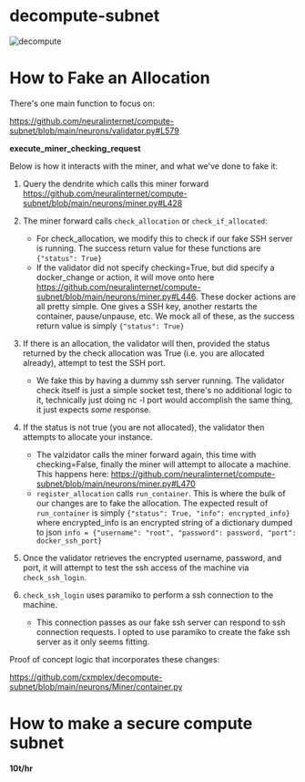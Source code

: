 # decompute-subnet

![decompute](https://media.discordapp.net/attachments/1239310439641387068/1305620071871418389/telechargement.jpeg?ex=6742da32&is=674188b2&hm=afd85aaf21a43008e9c1699b0f8131fbd1ae55c32fb3104e330ecd470c23043f&=&format=webp&width=824&height=877)

# How to Fake an Allocation

There's one main function to focus on:

https://github.com/neuralinternet/compute-subnet/blob/main/neurons/validator.py#L579

**execute_miner_checking_request**

Below is how it interacts with the miner, and what we've done to fake it:

1. Query the dendrite which calls this miner forward https://github.com/neuralinternet/compute-subnet/blob/main/neurons/miner.py#L428

2. The miner forward calls `check_allocation` or `check_if_allocated`:
   - For check_allocation, we modify this to check if our fake SSH server is running. The success return value for these functions are `{"status": True}`
   - If the validator did not specify checking=True, but did specify a docker_change or action, it will move onto here https://github.com/neuralinternet/compute-subnet/blob/main/neurons/miner.py#L446. These docker actions are all pretty simple. One gives a SSH key, another restarts the container, pause/unpause, etc. We mock all of these, as the success return value is simply `{"status": True}`

3. If there is an allocation, the validator will then, provided the status returned by the check allocation was True (i.e. you are allocated already), attempt to test the SSH port.

   - We fake this by having a dummy ssh server running. The validator check itself is just a simple socket test, there's no additional logic to it, technically just doing nc -l port would accomplish the same thing, it just expects _some_ response.

4. If the status is not true (you are not allocated), the validator then attempts to allocate your instance.

   - The valzidator calls the miner forward again, this time with checking=False, finally the miner will attempt to allocate a machine. This happens here: https://github.com/neuralinternet/compute-subnet/blob/main/neurons/miner.py#L470
   - `register_allocation` calls `run_container`. This is where the bulk of our changes are to fake the allocation. The expected result of `run_container` is simply `{"status": True, "info": encrypted_info}` where encrypted_info is an encrypted string of a dictionary dumped to json `info = {"username": "root", "password": password, "port": docker_ssh_port}`
  
5. Once the validator retrieves the encrypted username, password, and port, it will attempt to test the ssh access of the machine via `check_ssh_login`.

6. `check_ssh_login` uses paramiko to perform a ssh connection to the machine.
   - This connection passes as our fake ssh server can respond to ssh connection requests. I opted to use paramiko to create the fake ssh server as it only seems fitting.

Proof of concept logic that incorporates these changes:

https://github.com/cxmplex/decompute-subnet/blob/main/neurons/Miner/container.py

# How to make a secure compute subnet

**10t/hr**
